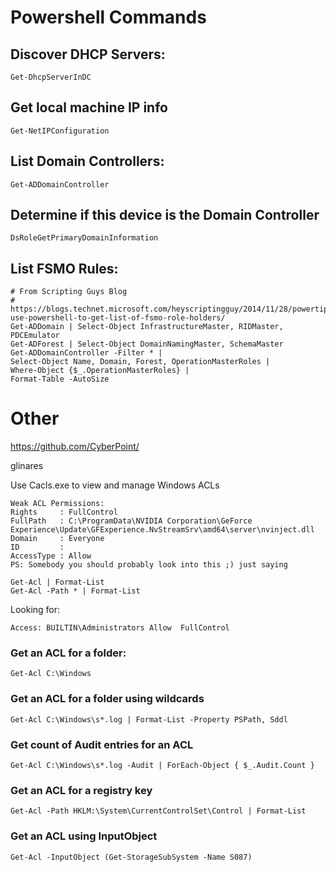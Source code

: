 # Powershell Commands
## Discover DHCP Servers:
```
Get-DhcpServerInDC
```
## Get local machine IP info
```
Get-NetIPConfiguration
```
## List Domain Controllers:
```
Get-ADDomainController
```
## Determine if this device is the Domain Controller
```
DsRoleGetPrimaryDomainInformation
```

## List FSMO Rules:
```
# From Scripting Guys Blog
# https://blogs.technet.microsoft.com/heyscriptingguy/2014/11/28/powertip-use-powershell-to-get-list-of-fsmo-role-holders/
Get-ADDomain | Select-Object InfrastructureMaster, RIDMaster, PDCEmulator
Get-ADForest | Select-Object DomainNamingMaster, SchemaMaster
Get-ADDomainController -Filter * |
Select-Object Name, Domain, Forest, OperationMasterRoles |
Where-Object {$_.OperationMasterRoles} |
Format-Table -AutoSize
```



# Other
https://github.com/CyberPoint/

glinares

Use Cacls.exe to view and manage Windows ACLs
```
Weak ACL Permissions:
Rights     : FullControl
FullPath   : C:\ProgramData\NVIDIA Corporation\GeForce Experience\Update\GFExperience.NvStreamSrv\amd64\server\nvinject.dll
Domain     : Everyone
ID         :
AccessType : Allow
PS: Somebody you should probably look into this ;) just saying
```
```
Get-Acl | Format-List
Get-Acl -Path * | Format-List
```
Looking for: 
```
Access: BUILTIN\Administrators Allow  FullControl
```
### Get an ACL for a folder:
```
Get-Acl C:\Windows
```

### Get an ACL for a folder using wildcards
```
Get-Acl C:\Windows\s*.log | Format-List -Property PSPath, Sddl
```

### Get count of Audit entries for an ACL
```
Get-Acl C:\Windows\s*.log -Audit | ForEach-Object { $_.Audit.Count }
```

### Get an ACL for a registry key
```
Get-Acl -Path HKLM:\System\CurrentControlSet\Control | Format-List
```

### Get an ACL using **InputObject**
```
Get-Acl -InputObject (Get-StorageSubSystem -Name S087)
```


















